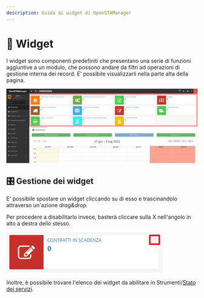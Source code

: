 ```yaml
---
description: Guida ai widget di OpenSTAManager
---
```


# 👾 Widget

I widget sono componenti predefiniti che presentano una serie di funzioni aggiuntive a un modulo, che possono andare da filtri ad operazioni di gestione interna dei record. E' possibile visualizzarli nella parte alta della pagina.

![](<../.gitbook/assets/immagine (20) (1).png>)

## 🎛️ **Gestione dei widget**

E' possibile spostare un widget cliccando su di esso e trascinandolo attraverso un'azione _drag\&drop._

Per procedere a disabilitarlo invece, basterà cliccare sulla X nell'angolo in alto a destra dello stesso.&#x20;

![](<../.gitbook/assets/immagine (58).png>)

Inoltre, è possibile trovare l'elenco dei widget da abilitare in Strumenti/[Stato dei servizi](stato-dei-servizi.md).
